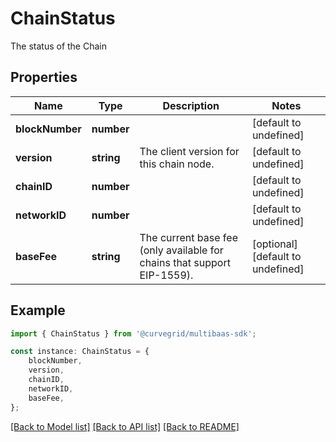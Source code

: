 # ChainStatus

The status of the Chain

## Properties

Name | Type | Description | Notes
------------ | ------------- | ------------- | -------------
**blockNumber** | **number** |  | [default to undefined]
**version** | **string** | The client version for this chain node. | [default to undefined]
**chainID** | **number** |  | [default to undefined]
**networkID** | **number** |  | [default to undefined]
**baseFee** | **string** | The current base fee (only available for chains that support EIP-1559). | [optional] [default to undefined]

## Example

```typescript
import { ChainStatus } from '@curvegrid/multibaas-sdk';

const instance: ChainStatus = {
    blockNumber,
    version,
    chainID,
    networkID,
    baseFee,
};
```

[[Back to Model list]](../README.md#documentation-for-models) [[Back to API list]](../README.md#documentation-for-api-endpoints) [[Back to README]](../README.md)
